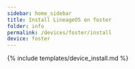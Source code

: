 ```yaml
---
sidebar: home_sidebar
title: Install LineageOS on foster
folder: info
permalink: /devices/foster/install
device: foster
---
```

{% include templates/device_install.md %}
